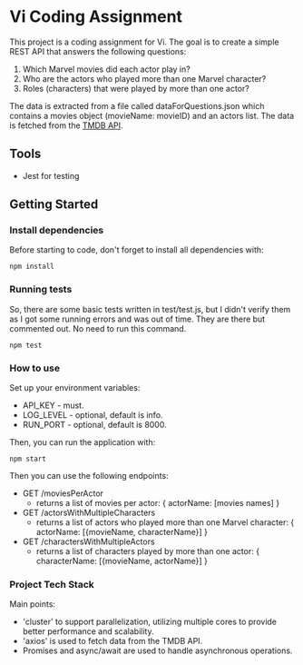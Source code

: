 # Vi Coding Assignment 

This project is a coding assignment for Vi.
The goal is to create a simple REST API that answers the following questions:
1. Which Marvel movies did each actor play in? 
2. Who are the actors who played more than one Marvel character?
3. Roles (characters) that were played by more than one actor? 

The data is extracted from a file called dataForQuestions.json which contains a movies object (movieName: movieID) and an actors list. 
The data is fetched from the [TMDB API](https://developers.themoviedb.org/3/getting-started/introduction?).

## Tools
- Jest for testing

## Getting Started

### Install dependencies

Before starting to code, don't forget to install all dependencies with:

```shell
npm install
```

### Running tests

So, there are some basic tests written in test/test.js, but I didn't verify them as I got some running errors and was out of time.
They are there but commented out.
No need to run this command. 
```shell
npm test
```

### How to use

Set up your environment variables:
- API_KEY - must.
- LOG_LEVEL - optional, default is info.
- RUN_PORT - optional, default is 8000.

Then, you can run the application with:

```shell
npm start
```

Then you can use the following endpoints:
- GET /moviesPerActor 
  - returns a list of movies per actor: { actorName: [movies names] }
- GET /actorsWithMultipleCharacters
  - returns a list of actors who played more than one Marvel character: { actorName: [{movieName, characterName}] } 
- GET /charactersWithMultipleActors
  - returns a list of characters played by more than one actor: { characterName: [{movieName, actorName}] }

### Project Tech Stack

Main points:
- 'cluster' to support parallelization, utilizing multiple cores to provide better performance and scalability.
- 'axios' is used to fetch data from the TMDB API.
- Promises and async/await are used to handle asynchronous operations.
